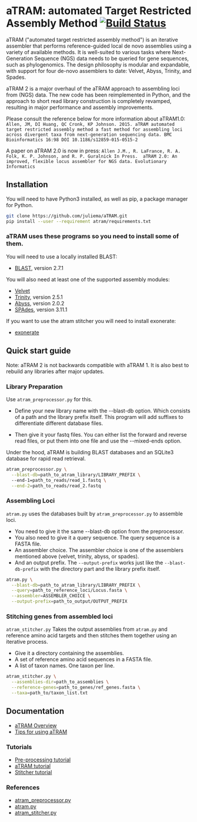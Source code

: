 # aTRAM: automated Target Restricted Assembly Method [![Build Status](https://travis-ci.org/juliema/aTRAM.svg?branch=master)](https://travis-ci.org/juliema/aTRAM)

aTRAM ("automated target restricted assembly method") is an iterative assembler
that performs reference-guided local de novo assemblies using a variety of
available methods. It is well-suited to various tasks where Next-Generation
Sequence (NGS) data needs to be queried for gene sequences, such as
phylogenomics. The design philosophy is modular and expandable, with support
for four de-novo assemblers to date: Velvet, Abyss, Trinity, and Spades.

aTRAM 2 is a major overhaul of the aTRAM approach to assembling loci from (NGS)
data. The new code has been reimplemented in Python, and the approach to short
read library construction is completely revamped, resulting in major
performance and assembly improvements.

Please consult the reference below for more information about aTRAM1.0:
`Allen, JM, DI Huang, QC Cronk, KP Johnson. 2015. aTRAM automated target
restricted assembly method a fast method for assembling loci across divergent
taxa from next-generation sequencing data. BMC Bioinformatics 16:98
DOI 10.1186/s12859-015-0515-2`

A paper on aTRAM 2.0 is now in press:
`Allen J.M., R. LaFrance, R. A. Folk, K. P. Johnson, and R. P. Guralnick
In Press.  aTRAM 2.0: An improved, flexible locus assembler for NGS data.
Evolutionary Informatics`

## Installation

You will need to have Python3 installed, as well as pip, a package manager for
Python.

```bash
git clone https://github.com/juliema/aTRAM.git
pip install --user --requirement atram/requirements.txt
```

### aTRAM uses these programs so you need to install some of them.

You will need to use a locally installed BLAST:
- [BLAST](
http://blast.ncbi.nlm.nih.gov/Blast.cgi?PAGE_TYPE=BlastDocs&DOC_TYPE=Download),
version 2.7.1

You will also need at least one of the supported assembly modules:
- [Velvet](https://www.ebi.ac.uk/~zerbino/velvet/)
- [Trinity](http://trinityrnaseq.github.io/), version 2.5.1
- [Abyss](http://www.bcgsc.ca/platform/bioinfo/software/abyss), version 2.0.2
- [SPAdes](http://cab.spbu.ru/software/spades/), version 3.11.1

If you want to use the atram stitcher you will need to install exonerate:
- [exonerate](
https://www.ebi.ac.uk/about/vertebrate-genomics/software/exonerate-user-guide)


## Quick start guide

Note: aTRAM 2 is not backwards compatible with aTRAM 1. It is also best to
rebuild any libraries after major updates.

### Library Preparation

Use `atram_preprocessor.py` for this. 

- Define your new library name with the --blast-db option. Which consists of a
path and the library prefix itself. This program will add suffixes to
differentiate different database files.

- Then give it your fastq files. You can either list the forward and reverse
read files, or put them into one file and use the --mixed-ends option.
 
 Under the hood, aTRAM is building BLAST databases and an SQLite3 database for
 rapid read retrieval.

```bash
atram_preprocessor.py \
  --blast-db=path_to_atram_library/LIBRARY_PREFIX \ 
  --end-1=path_to_reads/read_1.fastq \
  --end-2=path_to_reads/read_2.fastq
```

### Assembling Loci

`atram.py` uses the databases built by `atram_preprocessor.py` to assemble
loci.

- You need to give it the same --blast-db option from the preprocessor. 
- You also need to give it a query sequence. The query sequence is a FASTA
file.
- An assembler choice. The assembler choice is one of the assemblers mentioned
above (velvet, trinity, abyss, or spades). 
- And an output prefix. The `--output-prefix` works just like the 
`--blast-db-prefix` with the directory part and the library prefix itself.

```bash
atram.py \
  --blast-db=path_to_atram_library/LIBRARY_PREFIX \
  --query=path_to_reference_loci/Locus.fasta \
  --assembler=ASSEMBLER_CHOICE \
  --output-prefix=path_to_output/OUTPUT_PREFIX
```

### Stitching genes from assembled loci

`atram_stitcher.py` Takes the output assemblies from `atram.py` and reference
amino acid targets and then stitches them together using an iterative process.

- Give it a directory containing the assemblies.
- A set of reference amino acid sequences in a FASTA file.
- A list of taxon names. One taxon per line.

```bash
atram_stitcher.py \
  --assemblies-dir=path_to_assemblies \
  --reference-genes=path_to_genes/ref_genes.fasta \
  --taxa=path_to/taxon_list.txt
```

## Documentation

- [aTRAM Overview](docs/introduction.md)
- [Tips for using aTRAM](docs/tips.md)

### Tutorials
- [Pre-processing tutorial](docs/atram_preprocessor_tutorial.md)
- [aTRAM tutorial](docs/atram_tutorial.md)
- [Stitcher tutorial](docs/atram_stitcher_tutorial.md)

### References
- [atram_preprocessor.py](docs/atram_preprocessor_reference.md)
- [atram.py](docs/atram_reference.md)
- [atram_stitcher.py](docs/atram_stitcher_reference.md)
